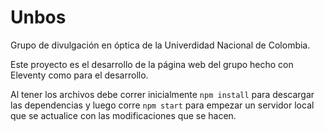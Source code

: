 # Unbos

Grupo de divulgación en óptica de la Univerdidad Nacional de Colombia.

Este proyecto es el desarrollo de la página web del grupo hecho con Eleventy como
para el desarrollo.

Al tener los archivos debe correr inicialmente `npm install` para descargar las dependencias
y luego corre `npm start` para empezar un servidor local que se actualice con 
las modificaciones que se hacen.
